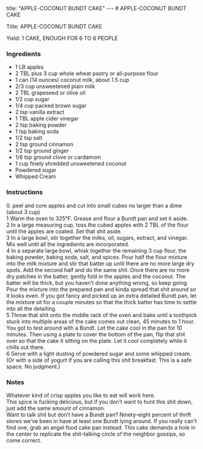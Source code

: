 <!DOCTYPE HTML PUBLIC "-//W3C//DTD HTML 4.0 Transitional//EN">
<html>
  <head>
  title: "APPLE-COCONUT BUNDT CAKE"
---
# APPLE-COCONUT BUNDT CAKE<link rel='stylesheet' href='style.css' type='text/css'><meta http-equiv="Content-Style-Stype" content="text/css">
     <meta http-equiv="Content-Type" content="text/html;charset=utf-8">
     </head><body><div class="recipe" itemscope itemtype="http://schema.org/Recipe"><div class='header'><p class="title"><span class="label">Title:</span> <span itemprop="name">APPLE-COCONUT BUNDT CAKE</span></p>
<p class="yields"><span class="label">Yield:</span> <span itemprop="recipeYield">1 CAKE, ENOUGH FOR 6 TO 8 PEOPLE</span></p>
</div><div class="ing"><h3>Ingredients</h3><ul class="ing"><li class="ing" itemprop="ingredients">1 LB apples </li>
<li class="ing" itemprop="ingredients">2 TBL plus 3 cup whole wheat pastry or all-purpose flour </li>
<li class="ing" itemprop="ingredients">1 can (14 ounces) coconut milk, about 1.5 cup </li>
<li class="ing" itemprop="ingredients">2/3 cup unsweetened plain milk </li>
<li class="ing" itemprop="ingredients">2 TBL grapeseed or olive oil </li>
<li class="ing" itemprop="ingredients">1/2 cup sugar </li>
<li class="ing" itemprop="ingredients">1/4 cup packed brown sugar </li>
<li class="ing" itemprop="ingredients">2 tsp vanilla extract </li>
<li class="ing" itemprop="ingredients">1 TBL apple cider vinegar </li>
<li class="ing" itemprop="ingredients">2 tsp baking powder </li>
<li class="ing" itemprop="ingredients">1 tsp baking soda </li>
<li class="ing" itemprop="ingredients">1/2 tsp salt </li>
<li class="ing" itemprop="ingredients">2 tsp ground cinnamon </li>
<li class="ing" itemprop="ingredients">1/2 tsp ground ginger </li>
<li class="ing" itemprop="ingredients">1/8 tsp ground clove or cardamom </li>
<li class="ing" itemprop="ingredients">1 cup finely shredded unsweetened coconut </li>
<li class="ing" itemprop="ingredients">Powdered sugar </li>
<li class="ing" itemprop="ingredients">Whipped Cream </li>
</ul>
</div>
<div class="instructions"><h3 class="Instructions">Instructions</h3><div itemprop="recipeInstructions"><p>0. peel and core apples and cut into small cubes no larger than a dime (about 3 cup)<br>1 Warm the oven to 325°F. Grease and flour a Bundt pan and set it aside.<br>2 In a large measuring cup, toss the cubed apples with 2 TBL of the flour until the apples are coated. Set that shit aside.<br>3 In a large bowl, stir together the milks, oil, sugars, extract, and vinegar. Mix well until all the ingredients are incorporated.<br>4 In a separate large bowl, whisk together the remaining 3 cup flour, the baking powder, baking soda, salt, and spices. Pour half the flour mixture into the milk mixture and stir that batter up until there are no more large dry spots. Add the second half and do the same shit. Once there are no more dry patches in the batter, gently fold in the apples and the coconut. The batter will be thick, but you haven’t done anything wrong, so keep going. Pour the mixture into the prepared pan and kinda spread that shit around so it looks even. If you got fancy and picked up an extra detailed Bundt pan, let the mixture sit for a couple minutes so that the thick batter has time to settle into all the detailing.<br>5 Throw that shit onto the middle rack of the oven and bake until a toothpick stuck into multiple areas of the cake comes out clean, 45 minutes to 1 hour. You got to test around with a Bundt. Let the cake cool in the pan for 10 minutes. Then using a plate to cover the bottom of the pan, flip that shit over so that the cake it sitting on the plate. Let it cool completely while it chills out there.<br>6 Serve with a light dusting of powdered sugar and some whipped cream. (Or with a side of yogurt if you are calling this shit breakfast. This is a safe space. No judgment.)</p></div></div><div class="modifications"><h3 class="Notes">Notes</h3><p>Whatever kind of crisp apples you like to eat will work here.<br> This spice is fucking delicious, but if you don’t want to hunt this shit down, just add the same amount of cinnamon.<br>Want to talk shit but don’t have a Bundt pan? Ninety-eight percent of thrift stores we’ve been in have at least one Bundt lying around. If you really can’t find one, grab an angel food cake pan instead. This cake demands a hole in the center to replicate the shit-talking circle of the neighbor gossips, so come correct.</p></div></div>

</body>
</html>